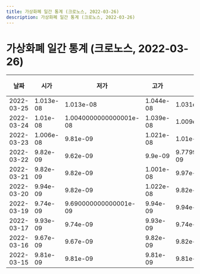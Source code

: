 ```yaml
---
title: 가상화폐 일간 통계 (크로노스, 2022-03-26)
description: 가상화폐 일간 통계 (크로노스, 2022-03-26)
---
```


가상화폐 일간 통계 (크로노스, 2022-03-26)
===

|날짜|시가|저가|고가|종가|비고|
|--|--|--|--|--|--|
|2022-03-25|1.013e-08|1.013e-08|1.044e-08|1.031e-08|    |
|2022-03-24|1.01e-08|1.0040000000000001e-08|1.039e-08|1.009e-08|    |
|2022-03-23|1.006e-08|9.81e-09|1.021e-08|1.01e-08|    |
|2022-03-22|9.82e-09|9.62e-09|9.9e-09|9.779999999999999e-09|    |
|2022-03-21|9.82e-09|9.82e-09|1.001e-08|9.97e-09|    |
|2022-03-20|9.94e-09|9.82e-09|1.022e-08|9.82e-09|    |
|2022-03-19|9.74e-09|9.690000000000001e-09|9.94e-09|9.94e-09|    |
|2022-03-17|9.93e-09|9.74e-09|9.93e-09|9.74e-09|    |
|2022-03-16|9.67e-09|9.67e-09|9.82e-09|9.82e-09|    |
|2022-03-15|9.81e-09|9.81e-09|9.81e-09|9.81e-09|    |
